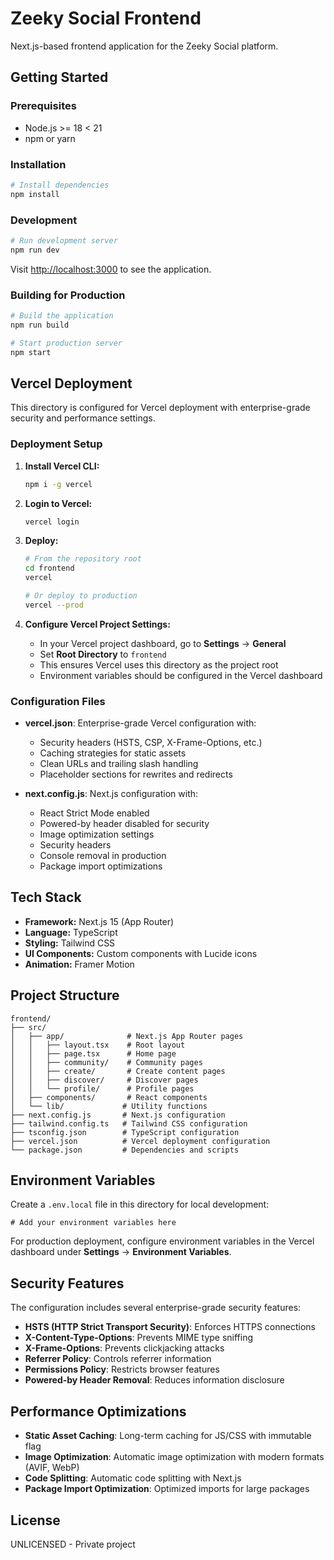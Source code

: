 # Zeeky Social Frontend

Next.js-based frontend application for the Zeeky Social platform.

## Getting Started

### Prerequisites

- Node.js >= 18 < 21
- npm or yarn

### Installation

```bash
# Install dependencies
npm install
```

### Development

```bash
# Run development server
npm run dev
```

Visit [http://localhost:3000](http://localhost:3000) to see the application.

### Building for Production

```bash
# Build the application
npm run build

# Start production server
npm start
```

## Vercel Deployment

This directory is configured for Vercel deployment with enterprise-grade security and performance settings.

### Deployment Setup

1. **Install Vercel CLI:**
   ```bash
   npm i -g vercel
   ```

2. **Login to Vercel:**
   ```bash
   vercel login
   ```

3. **Deploy:**
   ```bash
   # From the repository root
   cd frontend
   vercel
   
   # Or deploy to production
   vercel --prod
   ```

4. **Configure Vercel Project Settings:**
   - In your Vercel project dashboard, go to **Settings** → **General**
   - Set **Root Directory** to `frontend`
   - This ensures Vercel uses this directory as the project root
   - Environment variables should be configured in the Vercel dashboard

### Configuration Files

- **vercel.json**: Enterprise-grade Vercel configuration with:
  - Security headers (HSTS, CSP, X-Frame-Options, etc.)
  - Caching strategies for static assets
  - Clean URLs and trailing slash handling
  - Placeholder sections for rewrites and redirects

- **next.config.js**: Next.js configuration with:
  - React Strict Mode enabled
  - Powered-by header disabled for security
  - Image optimization settings
  - Security headers
  - Console removal in production
  - Package import optimizations

## Tech Stack

- **Framework:** Next.js 15 (App Router)
- **Language:** TypeScript
- **Styling:** Tailwind CSS
- **UI Components:** Custom components with Lucide icons
- **Animation:** Framer Motion

## Project Structure

```
frontend/
├── src/
│   ├── app/              # Next.js App Router pages
│   │   ├── layout.tsx    # Root layout
│   │   ├── page.tsx      # Home page
│   │   ├── community/    # Community pages
│   │   ├── create/       # Create content pages
│   │   ├── discover/     # Discover pages
│   │   └── profile/      # Profile pages
│   ├── components/       # React components
│   └── lib/             # Utility functions
├── next.config.js       # Next.js configuration
├── tailwind.config.ts   # Tailwind CSS configuration
├── tsconfig.json        # TypeScript configuration
├── vercel.json          # Vercel deployment configuration
└── package.json         # Dependencies and scripts
```

## Environment Variables

Create a `.env.local` file in this directory for local development:

```env
# Add your environment variables here
```

For production deployment, configure environment variables in the Vercel dashboard under **Settings** → **Environment Variables**.

## Security Features

The configuration includes several enterprise-grade security features:

- **HSTS (HTTP Strict Transport Security)**: Enforces HTTPS connections
- **X-Content-Type-Options**: Prevents MIME type sniffing
- **X-Frame-Options**: Prevents clickjacking attacks
- **Referrer Policy**: Controls referrer information
- **Permissions Policy**: Restricts browser features
- **Powered-by Header Removal**: Reduces information disclosure

## Performance Optimizations

- **Static Asset Caching**: Long-term caching for JS/CSS with immutable flag
- **Image Optimization**: Automatic image optimization with modern formats (AVIF, WebP)
- **Code Splitting**: Automatic code splitting with Next.js
- **Package Import Optimization**: Optimized imports for large packages

## License

UNLICENSED - Private project
